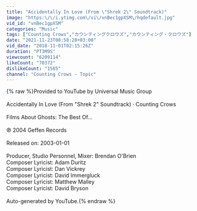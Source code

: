 ```yaml
---
title: "Accidentally In Love (From \"Shrek 2\" Soundtrack)"
image: "https:\/\/i.ytimg.com\/vi\/vnBec1gpXSM\/hqdefault.jpg"
vid_id: "vnBec1gpXSM"
categories: "Music"
tags: ["Counting Crows","カウンティングクロウズ","カウンティング・クロウズ"]
date: "2021-11-23T08:58:28+03:00"
vid_date: "2018-11-01T02:15:26Z"
duration: "PT3M9S"
viewcount: "6209114"
likeCount: "70372"
dislikeCount: "1585"
channel: "Counting Crows - Topic"
---
```

{% raw %}Provided to YouTube by Universal Music Group<br /><br />Accidentally In Love (From &quot;Shrek 2&quot; Soundtrack) · Counting Crows<br /><br />Films About Ghosts: The Best Of...<br /><br />℗ 2004 Geffen Records<br /><br />Released on: 2003-01-01<br /><br />Producer, Studio  Personnel, Mixer: Brendan O'Brien<br />Composer  Lyricist: Adam Duritz<br />Composer  Lyricist: Dan Vickrey<br />Composer  Lyricist: David Immergluck<br />Composer  Lyricist: Matthew Malley<br />Composer  Lyricist: David Bryson<br /><br />Auto-generated by YouTube.{% endraw %}
